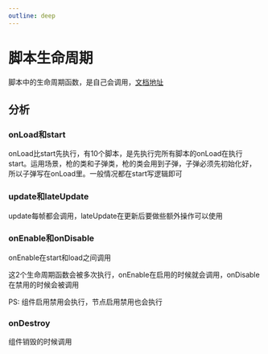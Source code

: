 ```yaml
---
outline: deep
---
```


# 脚本生命周期

脚本中的生命周期函数，是自己会调用，[文档地址](https://docs.cocos.com/creator/manual/zh/scripting/life-cycle-callbacks.html?h=%E7%94%9F%E5%91%BD%E5%91%A8%E6%9C%9F)

## 分析

### onLoad和start

onLoad比start先执行，有10个脚本，是先执行完所有脚本的onLoad在执行start。运用场景，枪的类和子弹类，枪的类会用到子弹，子弹必须先初始化好，所以子弹写在onLoad里。一般情况都在start写逻辑即可

### update和lateUpdate

update每帧都会调用，lateUpdate在更新后要做些额外操作可以使用

### onEnable和onDisable

onEnable在start和load之间调用

这2个生命周期函数会被多次执行，onEnable在启用的时候就会调用，onDisable在禁用的时候会被调用

PS: 组件启用禁用会执行，节点启用禁用也会执行

### onDestroy

组件销毁的时候调用

